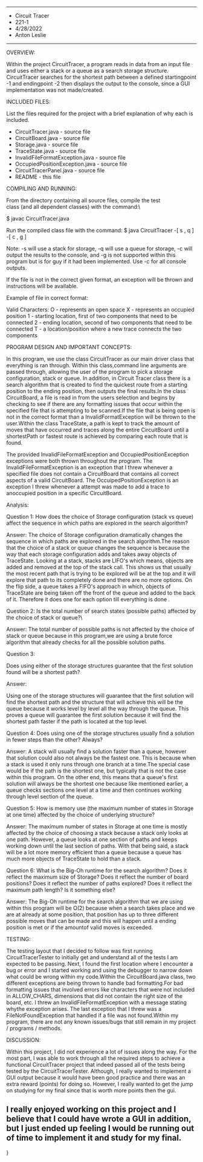 


****************
* Circuit Tracer
* 221-1
* 4/28/2022
* Anton Leslie
**************** 

OVERVIEW:

Within the project CircuitTracer, a program reads in data from an input 
file and uses either a stack or a queue as a search storage structure. 
CircuitTracer searches for the shortest path between a defined startingpoint -1
and endingpoint -2 then displays the output to the console, since a GUI
implementation was not made/created.

INCLUDED FILES:

List the files required for the project with a brief
explanation of why each is included.

* CircuitTracer.java - source file
* CircuitBoard.java - source file
* Storage.java - source file
* TraceState.java - source file
* InvalidFileFormatException.java - source file
* OccupiedPositionException.java - source file
* CircuitTracerPanel.java - source file
* README - this file

COMPILING AND RUNNING:

From the directory containing all source files, compile the test\
class (and all dependent classes) with the command:\

$ javac CircuitTracer.java

Run the compiled class file with the command:
$ java CircuitTracer -[ s , q ] -[ c , g ] <filename>

Note: -s will use a stack for storage, -q will use a queue for storage, 
-c will output the results to the console, and -g is not supported within
this program but is for guy if it had been implemented. Use -c for all console outputs.

If the file is not in the correct given format, an exception will be thrown and instructions will be available.

Example of file in correct format:

Valid Characters:
O - represents an open space
X - represents an occupied position 
1 - starting location, first of two components that need to be connected
2 - ending location, second of two components that need to be connected 
T - a location/position where a new trace connects the two components

PROGRAM DESIGN AND IMPORTANT CONCEPTS:

In this program, we use the class CircuitTracer as our main driver class that everything is ran through. Within this class,command line arguments are passed through, allowing the user of the program to pick a storage configuration, stack or queue. In addition, in Circuit Tracer class there is a search algorithm that is created to find the quickest route from a starting position to the ending position, then outputs the final results.In the class CircuitBoard, a file is read in from the users selection and begins by checking to see if there are any formatting issues that occur within the specified file that is attempting to be scanned.If the file that is being open is not in the correct format than a InvalidFormatException will be thrown to the user.Within the class TraceState, a path is kept to track the amount of moves that have occurred and traces along the entire CircuitBoard until a shortestPath or fastest route is achieved by comparing each route that is found. 

The provided InvalidFileFormatException and OccupiedPositionException exceptions were both thrown
throughout the program. The InvalidFileFormatException is an exception that I threw whenever a specified file does not contain a CircuitBoard that contains all correct aspects of a valid CircuitBoard. The OccuipedPositionException is an exception I threw whenever a attempt was made to add a trace to anoccupied position in a specific CircuitBoard.

Analysis:

 Question 1:
How does the choice of Storage configuration (stack vs queue) affect the sequence in which paths are explored in the search algorithm? 

Answer:
The choice of Storage configuration dramatically changes the sequence in which paths are 
explored in the search algorithm.The reason that the choice of a stack or queue changes the 
sequence is because the way that each storage configuration adds and takes away objects of 
TraceState. Looking at a stack, stacks are LIFO's which means, objects are added and removed 
at the top of the stack call. This shows us that usually the most recent path that is trying 
to be explored will be at the top and it will explore that path to its completely done and there are no more options. On the flip side, a queue takes a FIFO's approach in which,
objects of TraceState are being taken off the front of the queue and added to the back of it. Therefore it does one for each option till everything is done . 

Question 2:
Is the total number of search states (possible paths) affected by the choice of stack or queue?\

Answer:
The total number of possible paths is not affected by the choice of stack or queue because in this program,we are using a brute force algorithm that already checks for all the possible solution paths.

Question 3:


 Does using either of the storage structures guarantee that the first solution found will be a shortest path?


Answer:


 Using one of the storage structures will guarantee that the first solution will find the shortest path and the structure that will achieve this will be the queue because it works level by level all the way through the queue. This proves a queue will guarantee the first solution because it will find the shortest path faster if the path is located at the top level. 

Question 4:
Does using one of the storage structures usually find a solution in fewer steps than the other? Always?

Answer:
A stack will usually find a solution faster than a queue, however that solution could also not always be the fastest one. This is because when a stack is used it only runs through one branch at a time.The special case would be if the path is the shortest one, but typically that is not the case within this program. On the other end, this means that a queue's first solution will always be the shortest one because like mentioned earlier, a queue checks sections one level at a time and then continues working through level section of the queue.

Question 5:
How is memory use (the maximum number of states in Storage at one time) affected by the choice of underlying structure?

 Answer:
The maximum number of states in Storage at one time is mostly affected by the choice of choosing
a stack because a stack only looks at one path. However, a queue looks at one section of paths 
and keeps working down until the last section of paths. With that being said, a stack will be a lot
more memory efficient than a queue because a queue has much more objects of TraceState to hold than a stack.

Question 6:
What is the Big-Oh runtime for the search algorithm? Does it reflect the maximum size of Storage? Does it reflect the number of board positions?
Does it reflect the number of paths explored? Does it reflect the maximum path length? Is it something else?

Answer:
The Big-Oh runtime for the search algorithm that we are using within this program will be O(2)
because when a search takes place and we are at already at some position, that position has up to three different possible moves that can be made and this will happen until a ending position is met or if the amountof valid moves is exceeded. 

TESTING:

The testing layout that I decided to follow was first running CircuitTracerTester to initially
get and understand all of the tests I am expected to be passing. Next, I found the first location 
where I encounter a bug or error and I started working and using the debugger to narrow down what could be wrong within my code.Within the CircuitBoard.java class, two different exceptions are being thrown to handle bad formatting.For bad formatting issues that involved errors like characters that were not included in ALLOW_CHARS, dimensions that did not contain the right size of the board, etc. I threw an InvalidFileFormatException with a message stating whythe exception arises. The last exception that I threw was a FileNotFoundException that handled if a file was not found.Within my program, there are not any known issues/bugs that still remain in my project / programs / methods. 

DISCUSSION:

Within this project, I did not experience a lot of issues along the way. For the most part,
I was able to work through all the required steps to achieve a functional CircuitTracer project
that indeed passed all of the tests being tested by the CircuitTracerTester. Although, I really
wanted to implement a GUI output because it would have been good practice and there was an 
extra reward (points) for doing so. However, I really wanted to get the jump on studying for my final since that is worth more points then the gui. 

I really enjoyed working on this project and I believe that I could have wrote a GUI in addition, but I just ended up feeling I would be running out of time to implement it and study for my final. 
----------------------------------------------------------------------------
}

